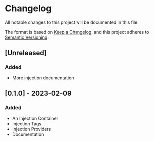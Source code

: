 # Changelog

All notable changes to this project will be documented in this file.

The format is based on [Keep a Changelog](https://keepachangelog.com/en/1.1.0/),
and this project adheres to [Semantic Versioning](https://semver.org/spec/v2.0.0.html).

## [Unreleased]

### Added

- More injection documentation

## [0.1.0] - 2023-02-09

### Added

- An Injection Container
- Injection Tags
- Injection Providers
- Documentation
